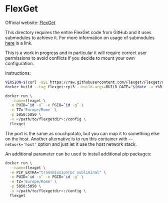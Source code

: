 # FlexGet

Official website: [FlexGet](https://www.flexget.com/)

This directory requires the entire FlexGet code from GitHub and it uses submodules to achieve it. For more information on usage of submodules [here](https://github.com/blog/2104-working-with-submodules) is a link.

This is a work in progress and in particular it will require correct user permissions to avoid conflicts if you decide to mount your own configuration.

Instructions:
```sh
VERSION=$(curl -sSL https://raw.githubusercontent.com/Flexget/Flexget/develop/flexget/_version.py | awk 'BEGIN {FS="[=]"} /__version__/{gsub(/^[[:space:]]+|[[:space:]]+$/, "", $2); gsub(/\x27/, "", $2);print $2}')
docker build --tag flexget:rpi3 --build-args=BUILD_DATE="$(date -u +%B-%d-%Y-%H:%M:%S-%Z)" .

docker run \
  --name=flexget \
  -e PUID=`id -u` -e PGID=`id -g` \
  -e TZ='Europe/Rome' \
  -p 5050:5050 \
  -v </path/to/flexgetdir>:/config \
  flexget
```
The port is the same as couchpotato, but you can map it to something else on the host.
Another alternative is to run this container with `--network='host'` option and just let it use the host network stack.

An additional parameter can be used to install additional pip packages:
```sh
docker run \
  --name=flexget \
  -e PIP_EXTRA="transmissionrpc subliminal" \
  -e PUID=`id -u` -e PGID=`id -g` \
  -e TZ='Europe/Rome' \
  -p 5050:5050 \
  -v </path/to/flexgetdir>:/config \
  flexget
```
